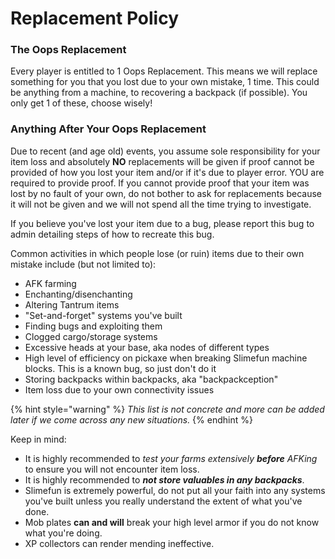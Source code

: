 # Replacement Policy

### The Oops Replacement

Every player is entitled to 1 Oops Replacement. This means we will replace something for you that you lost due to your own mistake, 1 time. This could be anything from a machine, to recovering a backpack (if possible). You only get 1 of these, choose wisely!

### Anything After Your Oops Replacement

Due to recent (and age old) events, you assume sole responsibility for your item loss and absolutely **NO** replacements will be given if proof cannot be provided of how you lost your item and/or if it's due to player error. YOU are required to provide proof. If you cannot provide proof that your item was lost by no fault of your own, do not bother to ask for replacements because it will not be given and we will not spend all the time trying to investigate.&#x20;

If you believe you've lost your item due to a bug, please report this bug to admin detailing steps of how to recreate this bug.

Common activities in which people lose (or ruin) items due to their own mistake include (but not limited to):

* AFK farming
* Enchanting/disenchanting
* Altering Tantrum items
* "Set-and-forget" systems you've built
* Finding bugs and exploiting them
* Clogged cargo/storage systems
* Excessive heads at your base, aka nodes of different types
* High level of efficiency on pickaxe when breaking Slimefun machine blocks. This is a known bug, so just don't do it
* Storing backpacks within backpacks, aka "backpackception"
* Item loss due to your own connectivity issues

{% hint style="warning" %}
_This list is not concrete and more can be added later if we come across any new situations._
{% endhint %}

Keep in mind:

* It is highly recommended to _test your farms extensively **before** AFKing_ to ensure you will not encounter item loss.
* It is highly recommended to _**not store valuables in any backpacks**_.
* Slimefun is extremely powerful, do not put all your faith into any systems you've built unless you really understand the extent of what you've done.
* Mob plates **can and will** break your high level armor if you do not know what you're doing.
* XP collectors can render mending ineffective.
